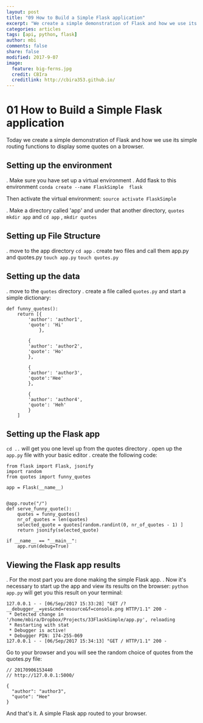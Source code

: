 ```yaml
---
layout: post
title: "09 How to Build a Simple Flask application"
excerpt: "We create a simple demonstration of Flask and how we use its simple routing functions to display some quotes on a browser."
categories: articles
tags: [api, python, flask]
author: mbi
comments: false
share: false
modified: 2017-9-07
image:
  feature: big-ferns.jpg
  credit: CBIra
  creditlink: http://cbira353.github.io/
---
```


# 01 How to Build a Simple Flask application
Today we create a simple demonstration of Flask and how we use its simple routing functions to display some quotes on a browser. 

## Setting up the environment
. Make sure you have set up a virtual environment
. Add flask to this environment
`conda create --name FlaskSimple  flask`

Then activate the virtual environment:
`source activate FlaskSimple`

. Make a directory called 'app' and under that another directory, `quotes`
`mkdir app`  and `cd app` , `mkdir quotes`


## Setting up File Structure
. move to the app directory
`cd app`
. create two files and call them app.py and quotes.py
`touch app.py`
`touch quotes.py`

## Setting up the data
. move to the `quotes` directory
. create a file  called `quotes.py` and start a simple dictionary:
```
def funny_quotes():
    return [{
        'author': 'author1',
        'quote': 'Hi'
            },

        {
        'author': 'author2',
        'quote': 'Ho'
        },

        {
        'author': 'author3',
        'quote':'Hee'
        },

        {
        'author': 'author4',
        'quote': 'Heh'
        }
    ]
```

## Setting  up the Flask app
`cd ..` will get you one level up from the quotes directory
. open up the `app.py` file with your basic editor
. create the following code:
```
from flask import Flask, jsonify
import random
from quotes import funny_quotes

app = Flask(__name__)


@app.route("/")
def serve_funny_quote():
    quotes = funny_quotes()
    nr_of_quotes = len(quotes)
    selected_quote = quotes[random.randint(0, nr_of_quotes - 1) ]
    return jsonify(selected_quote)

if __name__ == "__main__":
    app.run(debug=True)

```

## Viewing the Flask app results
. For the most part you are done making the simple Flask app.
. Now it's necessary to start up the app and view its results on the browser:
`python app.py` will get you this result on your terminal:
```
127.0.0.1 - - [06/Sep/2017 15:33:28] "GET /?__debugger__=yes&cmd=resource&f=console.png HTTP/1.1" 200 -
 * Detected change in '/home/mbira/Dropbox/Projects/33FlaskSimple/app.py', reloading
 * Restarting with stat
 * Debugger is active!
 * Debugger PIN: 174-255-069
127.0.0.1 - - [06/Sep/2017 15:34:13] "GET / HTTP/1.1" 200 -

```

Go to your browser and you will see the random choice of quotes from the quotes.py file:

```
// 20170906153440
// http://127.0.0.1:5000/

{
  "author": "author3",
  "quote": "Hee"
}
```

And that's it. A simple Flask app routed to your browser.

